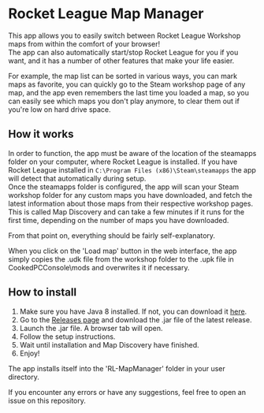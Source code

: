 # Rocket League Map Manager
This app allows you to easily switch between Rocket League Workshop maps from within the comfort of your browser!  
The app can also automatically start/stop Rocket League for you if you want, and it has a number of other features that make your life easier.

For example, the map list can be sorted in various ways, you can mark maps as favorite,
you can quickly go to the Steam workshop page of any map,
and the app even remembers the last time you loaded a map, so you can easily see which maps you don't play anymore,
to clear them out if you're low on hard drive space.

## How it works
In order to function, the app must be aware of the location of the steamapps folder on your computer, where Rocket League is installed.
If you have Rocket League installed in `C:\Program Files (x86)\Steam\steamapps` the app will detect that automatically during setup.  
Once the steamapps folder is configured, the app will scan your Steam workshop folder for any custom maps you have downloaded, and fetch the latest information about those maps from their respective workshop pages.  
This is called Map Discovery and can take a few minutes if it runs for the first time, depending on the number of maps you have downloaded.

From that point on, everything should be fairly self-explanatory.

When you click on the 'Load map' button in the web interface, the app simply copies the .udk file from the workshop folder to the .upk file in CookedPCConsole\\mods and overwrites it if necessary.  

## How to install
1. Make sure you have Java 8 installed. If not, you can download it [here](https://www.java.com/de/download/).
2. Go to the [Releases page](https://github.com/Yggdrasil128/RocketLeague-MapManager/releases) and download the .jar file of the latest release.
3. Launch the .jar file. A browser tab will open.
4. Follow the setup instructions.
5. Wait until installation and Map Discovery have finished.
6. Enjoy!

The app installs itself into the 'RL-MapManager' folder in your user directory.

If you encounter any errors or have any suggestions, feel free to open an issue on this repository.
